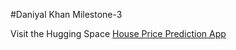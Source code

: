 #Daniyal Khan Milestone-3

Visit the Hugging Space [House Price Prediction App](https://huggingface.co/spaces/dani101/milestone-3_Streamlit-App)



